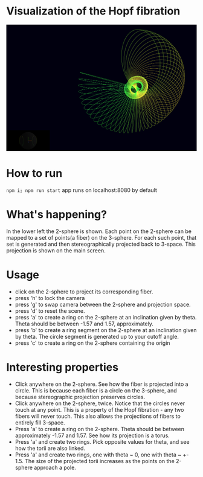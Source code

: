 # Visualization of the Hopf fibration
![Two partial fibers with projections](https://github.com/ethq/hopf-fibration/blob/master/img/partial-torii.png)

# How to run

`npm i; npm run start`
app runs on localhost:8080 by default

# What's happening?

In the lower left the 2-sphere is shown. Each point on the 2-sphere can be mapped to a set of points(a fiber) on the 3-sphere. For each such point, that set is generated and then stereographically projected back to 3-space. This projection is shown on the main screen.

# Usage

- click on the 2-sphere to project its corresponding fiber.
- press 'h' to lock the camera
- press 'g' to swap camera between the 2-sphere and projection space.
- press 'd' to reset the scene.
- press 'a' to create a ring on the 2-sphere at an inclination given by theta. Theta should be between -1.57 and 1.57, approximately.
- press 'b' to create a ring segment on the 2-sphere at an inclination given by theta. The circle segment is generated up to your cutoff angle.
- press 'c' to create a ring on the 2-sphere containing the origin

# Interesting properties

- Click anywhere on the 2-sphere. See how the fiber is projected into a circle. This is because each fiber is a circle on the 3-sphere, and because stereographic projection preserves circles.
- Click anywhere on the 2-sphere, twice. Notice that the circles never touch at any point. This is a property of the Hopf fibration - any two fibers will never touch. This also allows the projections of fibers to entirely fill 3-space.
- Press 'a' to create a ring on the 2-sphere. Theta should be between approximately -1.57 and 1.57. See how its projection is a torus.
- Press 'a' and create two rings. Pick opposite values for theta, and see how the torii are also linked.
- Press 'a' and create two rings, one with theta ~ 0, one with theta ~ +- 1.5. The size of the projected torii increases as the points on the 2-sphere approach a pole.
